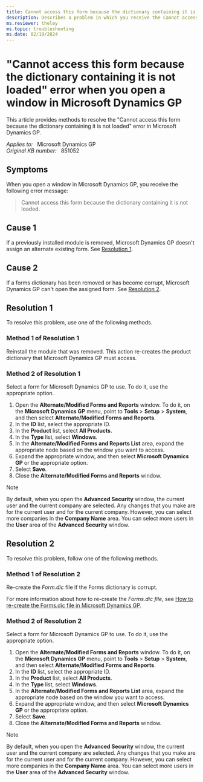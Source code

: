 ```yaml
---
title: Cannot access this form because the dictionary containing it is not loaded error when you open a window in Microsoft Dynamics GP 
description: Describes a problem in which you receive the Cannot access this form because the dictionary containing it is not loaded error when you open a window in Microsoft Dynamics GP. A resolution is provided.
ms.reviewer: theley
ms.topic: troubleshooting
ms.date: 02/19/2024
---
```

# "Cannot access this form because the dictionary containing it is not loaded" error when you open a window in Microsoft Dynamics GP

This article provides methods to resolve the "Cannot access this form because the dictionary containing it is not loaded" error in Microsoft Dynamics GP.

_Applies to:_ &nbsp; Microsoft Dynamics GP  
_Original KB number:_ &nbsp; 851052

## Symptoms

When you open a window in Microsoft Dynamics GP, you receive the following error message:

> Cannot access this form because the dictionary containing it is not loaded.

## Cause 1

If a previously installed module is removed, Microsoft Dynamics GP doesn't assign an alternate existing form. See [Resolution 1](#resolution-1).

## Cause 2

If a forms dictionary has been removed or has become corrupt, Microsoft Dynamics GP can't open the assigned form. See [Resolution 2](#resolution-2).

## Resolution 1

To resolve this problem, use one of the following methods.

### Method 1 of Resolution 1

Reinstall the module that was removed. This action re-creates the product dictionary that Microsoft Dynamics GP must access.

### Method 2 of Resolution 1

Select a form for Microsoft Dynamics GP to use. To do it, use the appropriate option.

1. Open the **Alternate/Modified Forms and Reports** window. To do it, on the **Microsoft Dynamics GP** menu, point to **Tools** > **Setup** > **System**, and then select **Alternate/Modified Forms and Reports**.
2. In the **ID** list, select the appropriate ID.
3. In the **Product** list, select **All Products**.
4. In the **Type** list, select **Windows**.
5. In the **Alternate/Modified Forms and Reports List** area, expand the appropriate node based on the window you want to access.
6. Expand the appropriate window, and then select **Microsoft Dynamics GP** or the appropriate option.
7. Select **Save**.
8. Close the **Alternate/Modified Forms and Reports** window.

> [!NOTE]
> By default, when you open the **Advanced Security** window, the current user and the current company are selected. Any changes that you make are for the current user and for the current company. However, you can select more companies in the **Company Name** area. You can select more users in the **User** area of the **Advanced Security** window.

## Resolution 2

To resolve this problem, follow one of the following methods.

### Method 1 of Resolution 2

Re-create the _Form.dic_ file if the Forms dictionary is corrupt.

For more information about how to re-create the _Forms.dic file_, see [How to re-create the Forms.dic file in Microsoft Dynamics GP](re-create-the-forms-dot-dic-file.md).

### Method 2 of Resolution 2

Select a form for Microsoft Dynamics GP to use. To do it, use the appropriate option.

1. Open the **Alternate/Modified Forms and Reports** window. To do it, on the **Microsoft Dynamics GP** menu, point to **Tools** > **Setup** > **System**, and then select **Alternate/Modified Forms and Reports**.
2. In the **ID** list, select the appropriate ID.
3. In the **Product** list, select **All Products**.
4. In the **Type** list, select **Windows**.
5. In the **Alternate/Modified Forms and Reports List** area, expand the appropriate node based on the window you want to access.
6. Expand the appropriate window, and then select **Microsoft Dynamics GP** or the appropriate option.
7. Select **Save**.
8. Close the **Alternate/Modified Forms and Reports** window.

> [!NOTE]
> By default, when you open the **Advanced Security** window, the current user and the current company are selected. Any changes that you make are for the current user and for the current company. However, you can select more companies in the **Company Name** area. You can select more users in the **User** area of the **Advanced Security** window.
